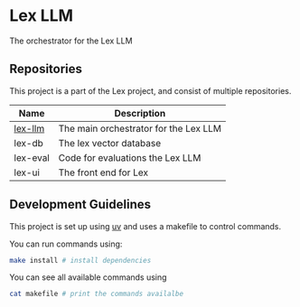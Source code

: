 # Lex LLM
The orchestrator for the Lex LLM

## Repositories

This project is a part of the Lex project, and consist of multiple repositories.

| Name      | Description                           |
| --------- | ------------------------------------- |
| [lex-llm] | The main orchestrator for the Lex LLM |
| lex-db    | The lex vector database               |
| lex-eval  | Code for evaluations the Lex LLM      |
| lex-ui    | The front end for Lex                 |

[lex-llm]: https://github.com/centre-for-humanities-computing/lex-llm

## Development Guidelines


This project is set up using [uv](https://docs.astral.sh/uv/) and uses a makefile to control commands.

You can run commands using:
```bash
make install # install dependencies
```

You can see all available commands using
```bash
cat makefile # print the commands availalbe
```

